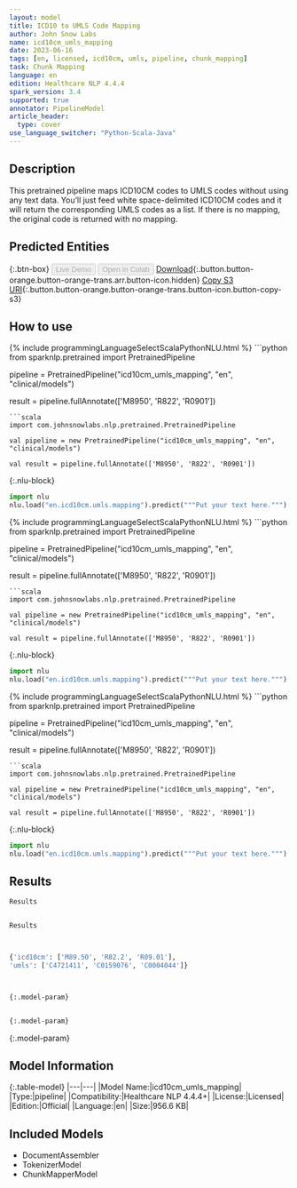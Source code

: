 ```yaml
---
layout: model
title: ICD10 to UMLS Code Mapping
author: John Snow Labs
name: icd10cm_umls_mapping
date: 2023-06-16
tags: [en, licensed, icd10cm, umls, pipeline, chunk_mapping]
task: Chunk Mapping
language: en
edition: Healthcare NLP 4.4.4
spark_version: 3.4
supported: true
annotator: PipelineModel
article_header:
  type: cover
use_language_switcher: "Python-Scala-Java"
---
```


## Description

This pretrained pipeline maps ICD10CM codes to UMLS codes without using any text data. You’ll just feed white space-delimited ICD10CM codes and it will return the corresponding UMLS codes as a list. If there is no mapping, the original code is returned with no mapping.

## Predicted Entities



{:.btn-box}
<button class="button button-orange" disabled>Live Demo</button>
<button class="button button-orange" disabled>Open in Colab</button>
[Download](https://s3.amazonaws.com/auxdata.johnsnowlabs.com/clinical/models/icd10cm_umls_mapping_en_4.4.4_3.4_1686921690159.zip){:.button.button-orange.button-orange-trans.arr.button-icon.hidden}
[Copy S3 URI](s3://auxdata.johnsnowlabs.com/clinical/models/icd10cm_umls_mapping_en_4.4.4_3.4_1686921690159.zip){:.button.button-orange.button-orange-trans.button-icon.button-copy-s3}

## How to use

<div class="tabs-box" markdown="1">
{% include programmingLanguageSelectScalaPythonNLU.html %}
```python
from sparknlp.pretrained import PretrainedPipeline

pipeline = PretrainedPipeline("icd10cm_umls_mapping", "en", "clinical/models")

result = pipeline.fullAnnotate(['M8950', 'R822', 'R0901'])
```
```scala
import com.johnsnowlabs.nlp.pretrained.PretrainedPipeline

val pipeline = new PretrainedPipeline("icd10cm_umls_mapping", "en", "clinical/models")

val result = pipeline.fullAnnotate(['M8950', 'R822', 'R0901'])
```


{:.nlu-block}
```python
import nlu
nlu.load("en.icd10cm.umls.mapping").predict("""Put your text here.""")
```

</div>

<div class="tabs-box" markdown="1">
{% include programmingLanguageSelectScalaPythonNLU.html %}
```python
from sparknlp.pretrained import PretrainedPipeline

pipeline = PretrainedPipeline("icd10cm_umls_mapping", "en", "clinical/models")

result = pipeline.fullAnnotate(['M8950', 'R822', 'R0901'])
```
```scala
import com.johnsnowlabs.nlp.pretrained.PretrainedPipeline

val pipeline = new PretrainedPipeline("icd10cm_umls_mapping", "en", "clinical/models")

val result = pipeline.fullAnnotate(['M8950', 'R822', 'R0901'])
```

{:.nlu-block}
```python
import nlu
nlu.load("en.icd10cm.umls.mapping").predict("""Put your text here.""")
```
</div>

<div class="tabs-box" markdown="1">
{% include programmingLanguageSelectScalaPythonNLU.html %}
```python
from sparknlp.pretrained import PretrainedPipeline

pipeline = PretrainedPipeline("icd10cm_umls_mapping", "en", "clinical/models")

result = pipeline.fullAnnotate(['M8950', 'R822', 'R0901'])
```
```scala
import com.johnsnowlabs.nlp.pretrained.PretrainedPipeline

val pipeline = new PretrainedPipeline("icd10cm_umls_mapping", "en", "clinical/models")

val result = pipeline.fullAnnotate(['M8950', 'R822', 'R0901'])
```

{:.nlu-block}
```python
import nlu
nlu.load("en.icd10cm.umls.mapping").predict("""Put your text here.""")
```
</div>

## Results

```bash
Results


Results



{'icd10cm': ['M89.50', 'R82.2', 'R09.01'],
'umls': ['C4721411', 'C0159076', 'C0004044']}



{:.model-param}


{:.model-param}
```

{:.model-param}
## Model Information

{:.table-model}
|---|---|
|Model Name:|icd10cm_umls_mapping|
|Type:|pipeline|
|Compatibility:|Healthcare NLP 4.4.4+|
|License:|Licensed|
|Edition:|Official|
|Language:|en|
|Size:|956.6 KB|

## Included Models

- DocumentAssembler
- TokenizerModel
- ChunkMapperModel